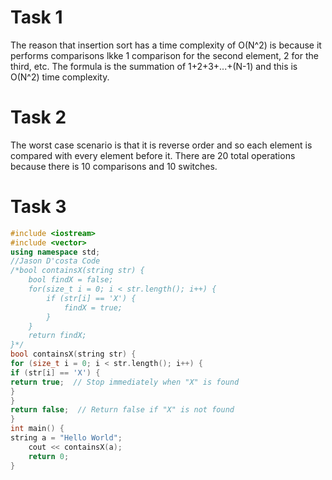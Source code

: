 # Task 1
The reason that insertion sort has a time complexity of O(N^2) is because it performs comparisons lkke 1 comparison for the second element, 2 for the third, etc. The formula is the summation of 1+2+3+...+(N-1) and this is O(N^2) time complexity.

# Task 2 
The worst case scenario is that it is reverse order and so each element is compared with every element before it. There are 20 total operations because there is 10 comparisons and 10 switches.
# Task 3
```c++
#include <iostream>
#include <vector>
using namespace std;
//Jason D'costa Code
/*bool containsX(string str) {
    bool findX = false;
    for(size_t i = 0; i < str.length(); i++) {
        if (str[i] == 'X') {
            findX = true;
        }
    }
    return findX;
}*/
bool containsX(string str) {
for (size_t i = 0; i < str.length(); i++) {
if (str[i] == 'X') {
return true;  // Stop immediately when "X" is found
}
}
return false;  // Return false if "X" is not found
}
int main() {
string a = "Hello World";
    cout << containsX(a);
    return 0;
}
```
